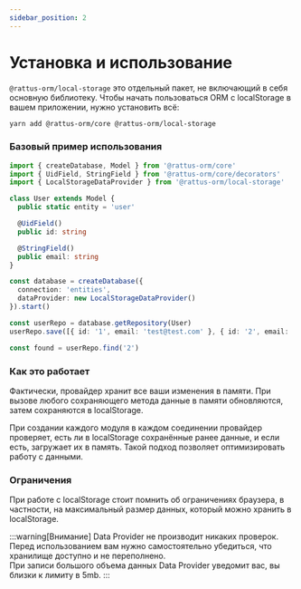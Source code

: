 ```yaml
---
sidebar_position: 2
---
```


# Установка и использование

`@rattus-orm/local-storage` это отдельный пакет, не включающий в себя основную библиотеку. Чтобы начать пользоваться ORM с localStorage в вашем приложении, нужно установить всё:
```bash
yarn add @rattus-orm/core @rattus-orm/local-storage
```

### Базовый пример использования
```typescript
import { createDatabase, Model } from '@rattus-orm/core'
import { UidField, StringField } from '@rattus-orm/core/decorators'
import { LocalStorageDataProvider } from '@rattus-orm/local-storage'

class User extends Model {
  public static entity = 'user'

  @UidField()
  public id: string

  @StringField()
  public email: string
}

const database = createDatabase({
  connection: 'entities',
  dataProvider: new LocalStorageDataProvider()
}).start()

const userRepo = database.getRepository(User)
userRepo.save([{ id: '1', email: 'test@test.com' }, { id: '2', email: 'test2@test.com' }])

const found = userRepo.find('2')
```

### Как это работает
Фактически, провайдер хранит все ваши изменения в памяти. При вызове любого 
сохраняющего метода данные в памяти обновляются, затем сохраняются в localStorage. 

При создании каждого модуля в каждом соединении провайдер проверяет, есть ли в 
localStorage сохранённые ранее данные, и если есть, загружает их в память. Такой
подход позволяет оптимизировать работу с данными.

### Ограничения
При работе с localStorage стоит помнить об ограничениях браузера, в частности, на
максимальный размер данных, который можно хранить в localStorage. 

:::warning[Внимание]
Data Provider не производит никаких проверок. Перед использованием вам нужно 
самостоятельно убедиться, что хранилище доступно и не переполнено.   
При записи большого объема данных Data Provider уведомит вас, вы близки к лимиту 
в 5mb. 
:::
